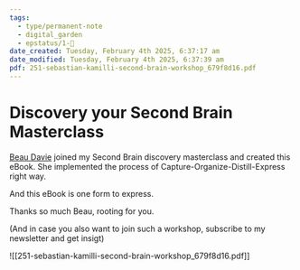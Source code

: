 ```yaml
---
tags:
  - type/permanent-note
  - digital_garden
  - epstatus/1-🌱
date_created: Tuesday, February 4th 2025, 6:37:17 am
date_modified: Tuesday, February 4th 2025, 6:37:39 am
pdf: 251-sebastian-kamilli-second-brain-workshop_679f8d16.pdf
---
```

# Discovery your Second Brain Masterclass

[Beau Davie](https://www.linkedin.com/in/beau-davie-707166105/) joined my Second Brain discovery masterclass and created this eBook. 
She implemented the process of Capture-Organize-Distill-Express right way. 

And this eBook is one form to express. 

Thanks so much Beau, rooting for you. 

(And in case you also want to join such a workshop, subscribe to my newsletter and get insigt)

![[251-sebastian-kamilli-second-brain-workshop_679f8d16.pdf]]